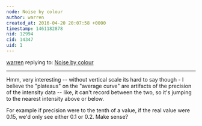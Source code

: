 ```yaml
---
node: Noise by colour
author: warren
created_at: 2016-04-20 20:07:58 +0000
timestamp: 1461182878
nid: 12994
cid: 14347
uid: 1
---
```




[warren](../profile/warren) replying to: [Noise by colour](../notes/viechdokter/04-17-2016/noise-by-colour)

----
Hmm, very interesting -- without vertical scale its hard to say though - I believe the "plateaus" on the "average curve" are artifacts of the precision of the intensity data -- like, it can't record between the two, so it's jumping to the nearest intensity above or below. 

For example if precision were to the tenth of a value, if the real value were 0.15, we'd only see either 0.1 or 0.2. Make sense? 